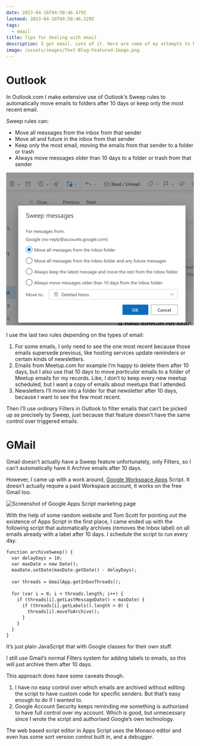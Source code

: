 ```yaml
---
date: 2023-04-16T04:50:46.479Z
lastmod: 2023-04-16T04:50:46.529Z
tags:
  - email
title: Tips for dealing with email
description: I get email. Lots of it. Here are some of my attempts to keep it under control
image: /assets/images/Text-Blog-Featured-Image.png
---
```

# Outlook

In Outlook.com I make extensive use of Outlook‘s Sweep rules to automatically move emails to folders after 10 days or keep only the most recent email.

Sweep rules can:

* Move all messages from the inbox from that sender
* Move all and future in the inbox from that sender
* Keep only the most email, moving the emails from that sender to a folder or trash
* Always move messages older than 10 days to a folder or trash from that sender

![Screenshot of Outlook for Web’s Sweep Rule feature](../assets/images/mail-anthony-carrick-outlook.png "Creating a new Sweep Rule")

I use the last two rules depending on the types of email:

1. For some emails, I only need to see the one most recent because those emails supersede previous, like hosting services update reminders or certain kinds of newsletters.
2. Emails from Meetup.com for example I‘m happy to delete them after 10 days, but I also use that 10 days to move *particular* emails to a folder of Meetup emails for my records. Like, I don’t to keep every new meetup scheduled, but I want a copy of emails about meetups that I attended.
3. Newsletters I’ll move into a folder for that newsletter after 10 days, because I want to see the few most recent.

Then I’ll use ordinary Filters in Outlook to filter emails that can’t be picked up as precisely by Sweep, just because that feature doesn’t have the same control over triggered emails.

# GMail

Gmail doesn’t actually have a Sweep feature unfortunately, only Filters, so I can’t automatically have it Archive emails after 10 days.

However, I came up with a work around, [Google Workspace Apps](https://script.google.com) Script. It doesn’t actually require a paid Workspace account, it works on the free Gmail too.

![Screenshot of Google Apps Script marketing page](../assets/images/apps-script-–-google-apps-script.png "Use Google Apps Script to script your own Google Workspace")

With the help of some random website and Tom Scott for pointing out the existence of Apps Script in the first place, I came ended up with the following script that automatically archives (removes the Inbox label) on all emails already with a label after 10 days. I schedule the script to run every day.

```
function archiveSweep() {
  var delayDays = 10;
  var maxDate = new Date();
  maxDate.setDate(maxDate.getDate() - delayDays);

  var threads = GmailApp.getInboxThreads();

  for (var i = 0; i < threads.length; i++) {
    if (threads[i].getLastMessageDate() < maxDate) {
      if (threads[i].getLabels().length > 0) {
        threads[i].moveToArchive();
      }
    }
  }
}

```

It’s just plain JavaScript that with Google classes for their own stuff.

I still use Gmail’s normal Filters system for adding labels to emails, so this will just archive them after 10 days.

This approach does have some caveats though. 

1. I have no easy control over which emails are archived without editing the script to have custom code for specific senders. But that’s easy enough to do if I wanted to. 
2. Google Account Security keeps reminding me something is authorised to have full control over my account. Which is good, but unnecessary since I wrote the script and authorised Google’s own technology.

The web based script editor in Apps Script uses the Monaco editor and even has some sort version control built in, and a debugger.